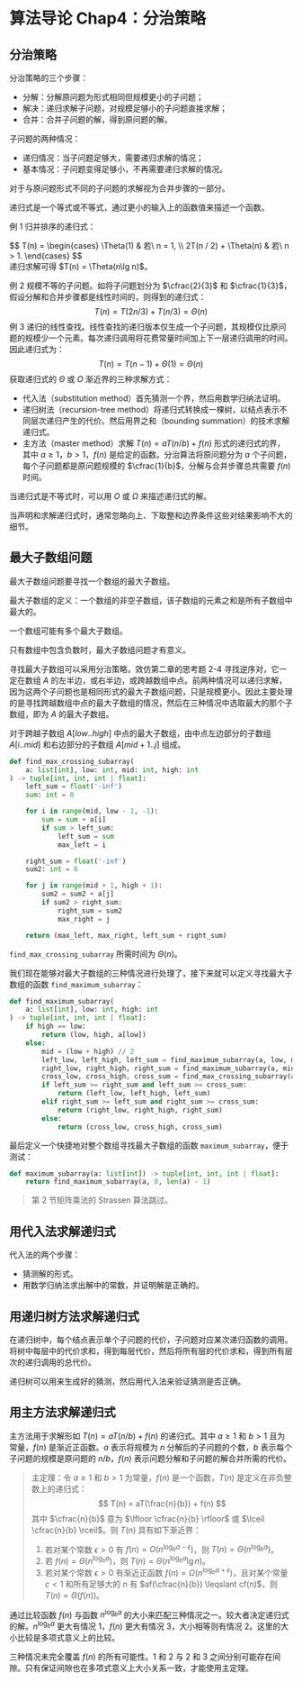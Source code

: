 # 算法导论 Chap4：分治策略


## 分治策略

分治策略的三个步骤：

- 分解：分解原问题为形式相同但规模更小的子问题；
- 解决：递归求解子问题，对规模足够小的子问题直接求解；
- 合并：合并子问题的解，得到原问题的解。

子问题的两种情况：

- 递归情况：当子问题足够大，需要递归求解的情况；
- 基本情况：子问题变得足够小，不再需要递归求解的情况。

对于与原问题形式不同的子问题的求解视为合并步骤的一部分。

递归式是一个等式或不等式，通过更小的输入上的函数值来描述一个函数。

例 1 归并排序的递归式：
<div>
$$
T(n) =
\begin{cases}
\Theta(1) & 若\ n = 1, \\
2T(n / 2) + \Theta(n) & 若\ n > 1.
\end{cases}
$$
</div>
递归求解可得 $T(n) = \Theta(n\lg n)$。

例 2 规模不等的子问题。如将子问题划分为 $\cfrac{2}{3}$ 和 $\cfrac{1}{3}$，假设分解和合并步骤都是线性时间的，则得到的递归式：
$$
T(n) = T(2n / 3) + T(n / 3) = \Theta(n)
$$
例 3 递归的线性查找。线性查找的递归版本仅生成一个子问题，其规模仅比原问题的规模少一个元素。每次递归调用将花费常量时间加上下一层递归调用的时间。因此递归式为：
$$
T(n) = T(n - 1) + \Theta(1) = \Theta(n)
$$
获取递归式的 $\Theta$ 或 $O$ 渐近界的三种求解方式：

- 代入法（substitution method）首先猜测一个界，然后用数学归纳法证明。
- 递归树法（recursion-tree method）将递归式转换成一棵树，以结点表示不同层次递归产生的代价。然后用界之和（bounding summation）的技术求解递归式。
- 主方法（master method）求解 $T(n) = aT(n / b) + f(n)$ 形式的递归式的界，其中 $a \geqslant 1$，$b > 1$，$f(n)$ 是给定的函数。分治算法将原问题分为 $a$ 个子问题，每个子问题都是原问题规模的 $\cfrac{1}{b}$，分解与合并步骤总共需要 $f(n)$ 时间。

当递归式是不等式时，可以用 $O$ 或 $\Omega$ 来描述递归式的解。

当声明和求解递归式时，通常忽略向上、下取整和边界条件这些对结果影响不大的细节。

## 最大子数组问题

最大子数组问题要寻找一个数组的最大子数组。

最大子数组的定义：一个数组的非空子数组，该子数组的元素之和是所有子数组中最大的。

一个数组可能有多个最大子数组。

只有数组中包含负数时，最大子数组问题才有意义。

寻找最大子数组可以采用分治策略，效仿第二章的思考题 2-4 寻找逆序对，它一定在数组 $A$ 的左半边，或右半边，或跨越数组中点。前两种情况可以递归求解，因为这两个子问题也是相同形式的最大子数组问题，只是规模更小。因此主要处理的是寻找跨越数组中点的最大子数组的情况，然后在三种情况中选取最大的那个子数组，即为 $A$ 的最大子数组。

对于跨越子数组 $A[low..high]$ 中点的最大子数组，由中点左边部分的子数组 $A[i..mid]$ 和右边部分的子数组 $A[mid+1..j]$ 组成。

```python
def find_max_crossing_subarray(
    a: list[int], low: int, mid: int, high: int
) -> tuple[int, int, int | float]:
    left_sum = float('-inf')
    sum: int = 0

    for i in range(mid, low - 1, -1):
        sum = sum + a[i]
        if sum > left_sum:
            left_sum = sum
            max_left = i

    right_sum = float('-inf')
    sum2: int = 0

    for j in range(mid + 1, high + 1):
        sum2 = sum2 + a[j]
        if sum2 > right_sum:
            right_sum = sum2
            max_right = j

    return (max_left, max_right, left_sum + right_sum)
```

`find_max_crossing_subarray` 所需时间为 $\Theta(n)$。

我们现在能够对最大子数组的三种情况进行处理了，接下来就可以定义寻找最大子数组的函数 `find_maximum_subarray`：

```python
def find_maximum_subarray(
    a: list[int], low: int, high: int
) -> tuple[int, int, int | float]:
    if high == low:
        return (low, high, a[low])
    else:
        mid = (low + high) // 2
        left_low, left_high, left_sum = find_maximum_subarray(a, low, mid)
        right_low, right_high, right_sum = find_maximum_subarray(a, mid + 1, high)
        cross_low, cross_high, cross_sum = find_max_crossing_subarray(a, low, mid, high)
        if left_sum >= right_sum and left_sum >= cross_sum:
            return (left_low, left_high, left_sum)
        elif right_sum >= left_sum and right_sum >= cross_sum:
            return (right_low, right_high, right_sum)
        else:
            return (cross_low, cross_high, cross_sum)
```

最后定义一个快捷地对整个数组寻找最大子数组的函数 `maximum_subarray`，便于测试：

```python
def maximum_subarray(a: list[int]) -> tuple[int, int, int | float]:
    return find_maximum_subarray(a, 0, len(a) - 1)
```

> 第 2 节矩阵乘法的 Strassen 算法跳过。

## 用代入法求解递归式

代入法的两个步骤：

- 猜测解的形式。
- 用数学归纳法求出解中的常数，并证明解是正确的。

## 用递归树方法求解递归式

在递归树中，每个结点表示单个子问题的代价，子问题对应某次递归函数的调用。将树中每层中的代价求和，得到每层代价，然后将所有层的代价求和，得到所有层次的递归调用的总代价。

递归树可以用来生成好的猜测，然后用代入法来验证猜测是否正确。

## 用主方法求解递归式

主方法用于求解形如 $T(n) = aT(n / b) + f(n)$ 的递归式。其中 $a \geqslant 1$ 和 $b > 1$ 且为常量，$f(n)$ 是渐近正函数。$a$ 表示将规模为 $n$ 分解后的子问题的个数，$b$ 表示每个子问题的规模是原问题的 $n / b$，$f(n)$ 表示问题分解和子问题的解合并所需的代价。

> 主定理：令 $a \geqslant 1$ 和 $b > 1$ 为常量，$f(n)$ 是一个函数，$T(n)$ 是定义在非负整数上的递归式：
> $$
> T(n) = aT(\frac{n}{b}) + f(n)
> $$
> 其中 $\cfrac{n}{b}$ 意为 $\lfloor \cfrac{n}{b} \rfloor$ 或 $\lceil \cfrac{n}{b} \rceil$。则 $T(n)$ 具有如下渐近界：
>
> 1. 若对某个常数 $\epsilon > 0$ 有 $f(n) = O(n^{\log_b{a - \epsilon}})$，则 $T(n) = \Theta(n^{\log_b{a}})$。
> 2. 若 $f(n) = \Theta(n^{\log_b{a}})$，则 $T(n) = \Theta(n^{\log_b{a}} \lg n)$。
> 3. 若对某个常数 $\epsilon > 0$ 有渐近正函数 $f(n) = \Omega(n^{\log_b{a + \epsilon}})$，且对某个常量 $c < 1$ 和所有足够大的 $n$ 有 $af(\cfrac{n}{b}) \leqslant cf(n)$，则 $T(n) = \Theta(f(n))$。

通过比较函数 $f(n)$ 与函数 $n^{\log_b{a}}$ 的大小来匹配三种情况之一。较大者决定递归式的解。$n^{\log_b{a}}$ 更大有情况 1，$f(n)$ 更大有情况 3，大小相等则有情况 2。这里的大小比较是多项式意义上的比较。

三种情况未完全覆盖 $f(n)$ 的所有可能性。1 和 2 与 2 和 3 之间分别可能存在间隙。只有保证间隙也在多项式意义上大小关系一致，才能使用主定理。

